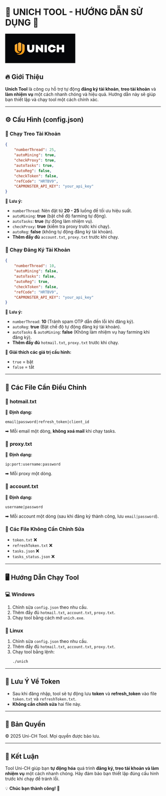 # 🚀 UNICH TOOL - HƯỚNG DẪN SỬ DỤNG 🚀

![Unich Tool](./unich_logo.png)

## 🔥 Giới Thiệu
**Unich Tool** là công cụ hỗ trợ tự động **đăng ký tài khoản**, **treo tài khoản** và **làm nhiệm vụ** một cách nhanh chóng và hiệu quả. Hướng dẫn này sẽ giúp bạn thiết lập và chạy tool một cách chính xác.

---

## ⚙️ Cấu Hình (config.json)
### 🔹 **Chạy Treo Tài Khoản**
```json
{
    "numberThread": 25, 
    "autoMining": true, 
    "checkProxy": true, 
    "autoTasks": true, 
    "autoReg": false, 
    "checkToken": false, 
    "refCode": "HRTBV9", 
    "CAPMONSTER_API_KEY": "your_api_key"
}
```
📌 **Lưu ý:**
- `numberThread`: Nên đặt từ **20 - 25** luồng để tối ưu hiệu suất.
- `autoMining`: **true** (bật chế độ farming tự động).
- `autoTasks`: **true** (tự động làm nhiệm vụ).
- `checkProxy`: **true** (kiểm tra proxy trước khi chạy).
- `autoReg`: **false** (không tự động đăng ký tài khoản).
- **Thêm đầy đủ** `account.txt`, `proxy.txt` trước khi chạy.

### 🔹 **Chạy Đăng Ký Tài Khoản**
```json
{
    "numberThread": 10, 
    "autoMining": false, 
    "autoTasks": false, 
    "autoReg": true, 
    "checkToken": false, 
    "refCode": "HRTBV9", 
    "CAPMONSTER_API_KEY": "your_api_key"
}
```
📌 **Lưu ý:**
- `numberThread`: **10** (Tránh spam OTP dẫn đến lỗi khi đăng ký).
- `autoReg`: **true** (Bật chế độ tự động đăng ký tài khoản).
- `autoTasks` & `autoMining`: **false** (Không làm nhiệm vụ hay farming khi đăng ký).
- **Thêm đầy đủ** `hotmail.txt`, `proxy.txt` trước khi chạy.

📍 **Giải thích các giá trị cấu hình:**
- `true` = bật
- `false` = tắt

---

## 📂 Các File Cần Điều Chỉnh
### 📜 **hotmail.txt**
📌 **Định dạng:**
```
email|password|refresh_token|client_id
```
➡ Mỗi email một dòng, **không xoá mail** khi chạy tasks.

### 📜 **proxy.txt**
📌 **Định dạng:**
```
ip:port:username:password
```
➡ Mỗi proxy một dòng.

### 📜 **account.txt**
📌 **Định dạng:**
```
username|password
```
➡ Mỗi account một dòng (sau khi đăng ký thành công, lưu `email|password`).

### 📜 **Các File Không Cần Chỉnh Sửa**
- `token.txt` ❌
- `refreshToken.txt` ❌
- `tasks.json` ❌
- `tasks_status.json` ❌

---

## 🖥️ Hướng Dẫn Chạy Tool
### 💻 **Windows**
1. Chỉnh sửa `config.json` theo nhu cầu.
2. Thêm đầy đủ `hotmail.txt`, `account.txt`, `proxy.txt`.
3. Chạy tool bằng cách mở `unich.exe`.

### 🐧 **Linux**
1. Chỉnh sửa `config.json` theo nhu cầu.
2. Thêm đầy đủ `hotmail.txt`, `account.txt`, `proxy.txt`.
3. Chạy tool bằng lệnh:
   ```bash
   ./unich
   ```

---

## 🔑 Lưu Ý Về Token
- Sau khi đăng nhập, tool sẽ tự động lưu **token** và **refresh_token** vào file `token.txt` và `refreshToken.txt`.
- **Không cần chỉnh sửa** hai file này.

---

## 📜 Bản Quyền
© 2025 Uni-CH Tool. Mọi quyền được bảo lưu.

---

## 🎯 Kết Luận
Tool Uni-CH giúp bạn **tự động hóa** quá trình **đăng ký, treo tài khoản và làm nhiệm vụ** một cách nhanh chóng. Hãy đảm bảo bạn thiết lập đúng cấu hình trước khi chạy để tránh lỗi.

💡 **Chúc bạn thành công! 🚀**